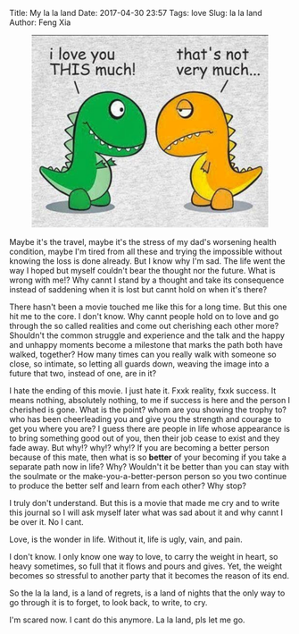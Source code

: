 Title: My la la land
Date: 2017-04-30 23:57
Tags: love
Slug: la la land
Author: Feng Xia


<figure class="col l4 m4 s12">
  <img src="images/funny/love.png"/>
</figure>


Maybe it's the travel, maybe it's the stress of my dad's worsening
health condition, maybe I'm tired from all these and trying the
impossible without knowing the loss is done already. But I know why
I'm sad. The life went the way I hoped but myself couldn't bear the
thought nor the future. What is wrong with me!? Why cannt I stand by a
thought and take its consequence instead of saddening when it is lost
but cannt hold on when it's there?

There hasn't been a movie touched me like this for a long time. But
this one hit me to the core. I don't know. Why cannt people hold on to
love and go through the so called realities and come out cherishing
each other more? Shouldn't the common struggle and experience and the
talk and the happy and unhappy moments become a milestone that marks
the path both have walked, together? How many times can you really
walk with someone so close, so intimate, so letting all guards down,
weaving the image into a future that two, instead of one, are in it? 


I hate the ending of this movie. I just hate it. Fxxk reality, fxxk
success. It means nothing, absolutely nothing, to me if success is
here and the person I cherished is gone. What is the point? whom are
you showing the trophy to? who has been cheerleading you and give you
the strength and courage to get you where you are? I guess there are
people in life whose appearance is to bring something good out of you,
then their job cease to exist and they fade away. But why!? why!?
why!? If you are becoming a better person because of this mate, then
what is so **better** of your becoming if you take a separate path now
in life? Why? Wouldn't it be better than you can stay with the
soulmate or the make-you-a-better-person person so you two continue to
produce the better self and learn from each other? Why stop?

I truly don't understand. But this is a movie that made me cry and to
write this journal so I will ask myself later what was sad about it
and why cannt I be over it. No I cant.

Love, is the wonder in life. Without it, life is ugly, vain, and pain.

I don't know. I only know one way to love, to carry the weight in
heart, so heavy sometimes, so full that it flows and pours and
gives. Yet, the weight becomes so stressful to another party that it
becomes the reason of its end.

So the la la land, is a land of regrets, is a land of nights that the
only way to go through it is to forget, to look back, to write, to
cry.

I'm scared now. I cant do this anymore. La la land, pls let me go.
